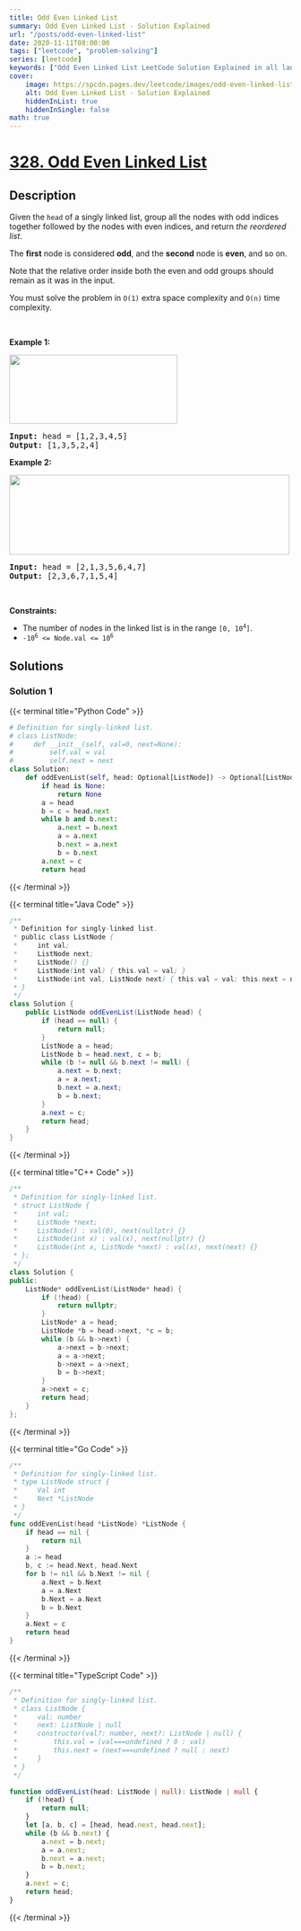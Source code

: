```yaml
---
title: Odd Even Linked List
summary: Odd Even Linked List - Solution Explained
url: "/posts/odd-even-linked-list"
date: 2020-11-11T08:00:00
tags: ["leetcode", "problem-solving"]
series: [leetcode]
keywords: ["Odd Even Linked List LeetCode Solution Explained in all languages", "328", "leetcode question 328", "Odd Even Linked List", "LeetCode", "leetcode solution in Python3 C++ Java Go PHP Ruby Swift TypeScript Rust C# JavaScript C", "GeeksforGeeks", "InterviewBit", "Coding Ninjas", "HackerRank", "HackerEarth", "CodeChef", "TopCoder", "AlgoExpert", "freeCodeCamp", "Codeforces", "GitHub", "AtCoder", "Samir Paul"]
cover:
    image: https://spcdn.pages.dev/leetcode/images/odd-even-linked-list.webp
    alt: Odd Even Linked List - Solution Explained
    hiddenInList: true
    hiddenInSingle: false
math: true
---
```



# [328. Odd Even Linked List](https://leetcode.com/problems/odd-even-linked-list)


## Description

<p>Given the <code>head</code> of a singly linked list, group all the nodes with odd indices together followed by the nodes with even indices, and return <em>the reordered list</em>.</p>

<p>The <strong>first</strong> node is considered <strong>odd</strong>, and the <strong>second</strong> node is <strong>even</strong>, and so on.</p>

<p>Note that the relative order inside both the even and odd groups should remain as it was in the input.</p>

<p>You must solve the problem&nbsp;in <code>O(1)</code>&nbsp;extra space complexity and <code>O(n)</code> time complexity.</p>

<p>&nbsp;</p>
<p><strong class="example">Example 1:</strong></p>
<img alt="" src="https://spcdn.pages.dev/leetcode/problems/0328.Odd%20Even%20Linked%20List/images/oddeven-linked-list.jpg" style="width: 300px; height: 123px;" />
<pre>
<strong>Input:</strong> head = [1,2,3,4,5]
<strong>Output:</strong> [1,3,5,2,4]
</pre>

<p><strong class="example">Example 2:</strong></p>
<img alt="" src="https://spcdn.pages.dev/leetcode/problems/0328.Odd%20Even%20Linked%20List/images/oddeven2-linked-list.jpg" style="width: 500px; height: 142px;" />
<pre>
<strong>Input:</strong> head = [2,1,3,5,6,4,7]
<strong>Output:</strong> [2,3,6,7,1,5,4]
</pre>

<p>&nbsp;</p>
<p><strong>Constraints:</strong></p>

<ul>
	<li>The number of nodes in the linked list is in the range <code>[0, 10<sup>4</sup>]</code>.</li>
	<li><code>-10<sup>6</sup> &lt;= Node.val &lt;= 10<sup>6</sup></code></li>
</ul>

## Solutions

### Solution 1

<!-- tabs:start -->

{{< terminal title="Python Code" >}}
```python
# Definition for singly-linked list.
# class ListNode:
#     def __init__(self, val=0, next=None):
#         self.val = val
#         self.next = next
class Solution:
    def oddEvenList(self, head: Optional[ListNode]) -> Optional[ListNode]:
        if head is None:
            return None
        a = head
        b = c = head.next
        while b and b.next:
            a.next = b.next
            a = a.next
            b.next = a.next
            b = b.next
        a.next = c
        return head
```
{{< /terminal >}}

{{< terminal title="Java Code" >}}
```java
/**
 * Definition for singly-linked list.
 * public class ListNode {
 *     int val;
 *     ListNode next;
 *     ListNode() {}
 *     ListNode(int val) { this.val = val; }
 *     ListNode(int val, ListNode next) { this.val = val; this.next = next; }
 * }
 */
class Solution {
    public ListNode oddEvenList(ListNode head) {
        if (head == null) {
            return null;
        }
        ListNode a = head;
        ListNode b = head.next, c = b;
        while (b != null && b.next != null) {
            a.next = b.next;
            a = a.next;
            b.next = a.next;
            b = b.next;
        }
        a.next = c;
        return head;
    }
}
```
{{< /terminal >}}

{{< terminal title="C++ Code" >}}
```cpp
/**
 * Definition for singly-linked list.
 * struct ListNode {
 *     int val;
 *     ListNode *next;
 *     ListNode() : val(0), next(nullptr) {}
 *     ListNode(int x) : val(x), next(nullptr) {}
 *     ListNode(int x, ListNode *next) : val(x), next(next) {}
 * };
 */
class Solution {
public:
    ListNode* oddEvenList(ListNode* head) {
        if (!head) {
            return nullptr;
        }
        ListNode* a = head;
        ListNode *b = head->next, *c = b;
        while (b && b->next) {
            a->next = b->next;
            a = a->next;
            b->next = a->next;
            b = b->next;
        }
        a->next = c;
        return head;
    }
};
```
{{< /terminal >}}

{{< terminal title="Go Code" >}}
```go
/**
 * Definition for singly-linked list.
 * type ListNode struct {
 *     Val int
 *     Next *ListNode
 * }
 */
func oddEvenList(head *ListNode) *ListNode {
	if head == nil {
		return nil
	}
	a := head
	b, c := head.Next, head.Next
	for b != nil && b.Next != nil {
		a.Next = b.Next
		a = a.Next
		b.Next = a.Next
		b = b.Next
	}
	a.Next = c
	return head
}
```
{{< /terminal >}}

{{< terminal title="TypeScript Code" >}}
```ts
/**
 * Definition for singly-linked list.
 * class ListNode {
 *     val: number
 *     next: ListNode | null
 *     constructor(val?: number, next?: ListNode | null) {
 *         this.val = (val===undefined ? 0 : val)
 *         this.next = (next===undefined ? null : next)
 *     }
 * }
 */

function oddEvenList(head: ListNode | null): ListNode | null {
    if (!head) {
        return null;
    }
    let [a, b, c] = [head, head.next, head.next];
    while (b && b.next) {
        a.next = b.next;
        a = a.next;
        b.next = a.next;
        b = b.next;
    }
    a.next = c;
    return head;
}
```
{{< /terminal >}}

<!-- tabs:end -->

<!-- end -->
